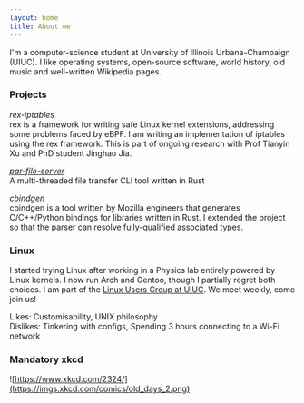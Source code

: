 ```yaml
---
layout: home
title: About me
---
```


I'm a computer-science student at University of Illinois Urbana-Champaign (UIUC). I like operating systems, open-source software, world history, old music and well-written Wikipedia pages.

### **Projects**

*rex-iptables*\
rex is a framework for writing safe Linux kernel extensions, addressing some problems faced by eBPF. I am writing an implementation of iptables using the rex framework. This is part of ongoing research with Prof Tianyin Xu and PhD student Jinghao Jia.

[*par-file-server*](https://github.com/orangeng/par-file-server)\
A multi-threaded file transfer CLI tool written in Rust

[*cbindgen*](https://github.com/mozilla/cbindgen/pull/905)\
cbindgen is a tool written by Mozilla engineers that generates C/C++/Python bindings for libraries written in Rust. I extended the project so that the parser can resolve fully-qualified [associated types](https://doc.rust-lang.org/book/ch19-03-advanced-traits.html#specifying-placeholder-types-in-trait-definitions-with-associated-types).


### **Linux**
I started trying Linux after working in a Physics lab entirely powered by Linux kernels. I now run Arch and Gentoo, though I partially regret both choices. I am part of the [Linux Users Group at UIUC](https://lug.acm.illinois.edu/). We meet weekly, come join us! 

Likes: Customisability, UNIX philosophy \
Dislikes: Tinkering with configs, Spending 3 hours connecting to a Wi-Fi network

### **Mandatory xkcd**
![https://www.xkcd.com/2324/](https://imgs.xkcd.com/comics/old_days_2.png)
